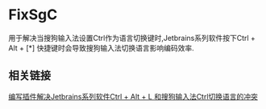 # FixSgC
用于解决当搜狗输入法设置Ctrl作为语言切换键时,Jetbrains系列软件按下Ctrl + Alt + [*] 快捷键时会导致搜狗输入法切换语言影响编码效率.

## 相关链接
[编写插件解决Jetbrains系列软件Ctrl + Alt + L 和搜狗输入法Ctrl切换语言的冲突](https://www.jianshu.com/p/96e5a80d7b4a)
